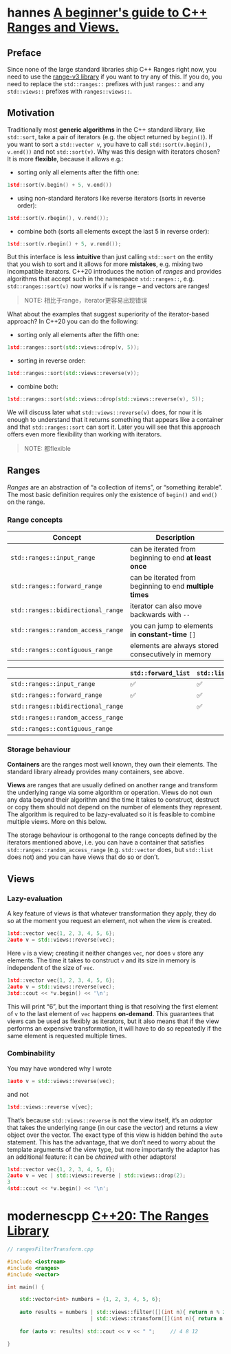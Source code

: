 

# hannes [A beginner's guide to C++ Ranges and Views.](https://hannes.hauswedell.net/post/2019/11/30/range_intro/)

## Preface

Since none of the large standard libraries ship C++ Ranges right now, you need to use the [range-v3 library](https://github.com/ericniebler/range-v3/) if you want to try any of this. If you do, you need to replace the `std::ranges::` prefixes with just `ranges::` and any `std::views::` prefixes with `ranges::views::`.

## Motivation

Traditionally most **generic algorithms** in the C++ standard library, like `std::sort`, take a pair of iterators (e.g. the object returned by `begin()`). If you want to sort a `std::vector v`, you have to call `std::sort(v.begin(), v.end())` and not `std::sort(v)`. Why was this design with iterators chosen? It is more **flexible**, because it allows e.g.:

- sorting only all elements after the fifth one:

```cpp
1std::sort(v.begin() + 5, v.end())
```

- using non-standard iterators like reverse iterators (sorts in reverse order):

```cpp
1std::sort(v.rbegin(), v.rend());
```

- combine both (sorts all elements except the last 5 in reverse order):

```cpp
1std::sort(v.rbegin() + 5, v.rend());
```

But this interface is less **intuitive** than just calling `std::sort` on the entity that you wish to sort and it allows for more **mistakes**, e.g. mixing two incompatible iterators. C++20 introduces the notion of *ranges* and provides algorithms that accept such in the namespace `std::ranges::`, e.g. `std::ranges::sort(v)` now works if `v` is range – and vectors are ranges!

> NOTE: 相比于range，iterator更容易出现错误



What about the examples that suggest superiority of the iterator-based approach? In C++20 you can do the following:

- sorting only all elements after the fifth one:

```cpp
1std::ranges::sort(std::views::drop(v, 5));
```

- sorting in reverse order:

```cpp
1std::ranges::sort(std::views::reverse(v));
```

- combine both:

```cpp
1std::ranges::sort(std::views::drop(std::views::reverse(v), 5));
```

We will discuss later what `std::views::reverse(v)` does, for now it is enough to understand that it returns something that appears like a container and that `std::ranges::sort` can sort it. Later you will see that this approach offers even more flexibility than working with iterators.

> NOTE: 都flexible

## Ranges

*Ranges* are an abstraction of “a collection of items”, or “something iterable”. The most basic definition requires only the existence of `begin()` and `end()` on the range.

### Range concepts

| Concept                            | Description                                              |
| ---------------------------------- | -------------------------------------------------------- |
| `std::ranges::input_range`         | can be iterated from beginning to end **at least once**  |
| `std::ranges::forward_range`       | can be iterated from beginning to end **multiple times** |
| `std::ranges::bidirectional_range` | iterator can also move backwards with `--`               |
| `std::ranges::random_access_range` | you can jump to elements **in constant-time** `[]`       |
| `std::ranges::contiguous_range`    | elements are always stored consecutively in memory       |



|                                    | `std::forward_list` | `std::list` | `std::deque` | `std::array` | `std::vector` |
| ---------------------------------- | ------------------- | ----------- | ------------ | ------------ | ------------- |
| `std::ranges::input_range`         | ✅                   | ✅           | ✅            | ✅            | ✅             |
| `std::ranges::forward_range`       | ✅                   | ✅           | ✅            | ✅            | ✅             |
| `std::ranges::bidirectional_range` |                     | ✅           | ✅            | ✅            | ✅             |
| `std::ranges::random_access_range` |                     |             | ✅            | ✅            | ✅             |
| `std::ranges::contiguous_range`    |                     |             |              | ✅            | ✅             |



### Storage behaviour

**Containers** are the ranges most well known, they own their elements. The standard library already provides many containers, see above.

**Views** are ranges that are usually defined on another range and transform the underlying range via some algorithm or operation. Views do not own any data beyond their algorithm and the time it takes to construct, destruct or copy them should not depend on the number of elements they represent. The algorithm is required to be lazy-evaluated so it is feasible to combine multiple views. More on this below.

The storage behaviour is orthogonal to the range concepts defined by the iterators mentioned above, i.e. you can have a container that satisfies `std::ranges::random_access_range` (e.g. `std::vector` does, but `std::list` does not) and you can have views that do so or don’t.

## Views

### Lazy-evaluation

A key feature of views is that whatever transformation they apply, they do so at the moment you request an element, not when the view is created.

```cpp
1std::vector vec{1, 2, 3, 4, 5, 6};
2auto v = std::views::reverse(vec);
```

Here `v` is a view; creating it neither changes `vec`, nor does `v` store any elements. The time it takes to construct `v` and its size in memory is independent of the size of `vec`.

```cpp
1std::vector vec{1, 2, 3, 4, 5, 6};
2auto v = std::views::reverse(vec);
3std::cout << *v.begin() << '\n';
```

This will print “6”, but the important thing is that resolving the first element of `v` to the last element of `vec` happens **on-demand**. This guarantees that views can be used as flexibly as iterators, but it also means that if the view performs an expensive transformation, it will have to do so repeatedly if the same element is requested multiple times.

### Combinability

You may have wondered why I wrote

```cpp
1auto v = std::views::reverse(vec);
```

and not

```cpp
1std::views::reverse v{vec};
```

That’s because `std::views::reverse` is not the view itself, it’s an *adaptor* that takes the underlying range (in our case the vector) and returns a view object over the vector. The exact type of this view is hidden behind the `auto` statement. This has the advantage, that we don’t need to worry about the template arguments of the view type, but more importantly the adaptor has an additional feature: it can be *chained* with other adaptors!

```cpp
1std::vector vec{1, 2, 3, 4, 5, 6};
2auto v = vec | std::views::reverse | std::views::drop(2);
3
4std::cout << *v.begin() << '\n';
```



# modernescpp [C++20: The Ranges Library](https://www.modernescpp.com/index.php/c-20-the-ranges-library)

```C++
// rangesFilterTransform.cpp

#include <iostream>
#include <ranges>
#include <vector>

int main() {

    std::vector<int> numbers = {1, 2, 3, 4, 5, 6};
  
    auto results = numbers | std::views::filter([](int n){ return n % 2 == 0; })
                           | std::views::transform([](int n){ return n * 2; });
                           
    for (auto v: results) std::cout << v << " ";     // 4 8 12

}
```

